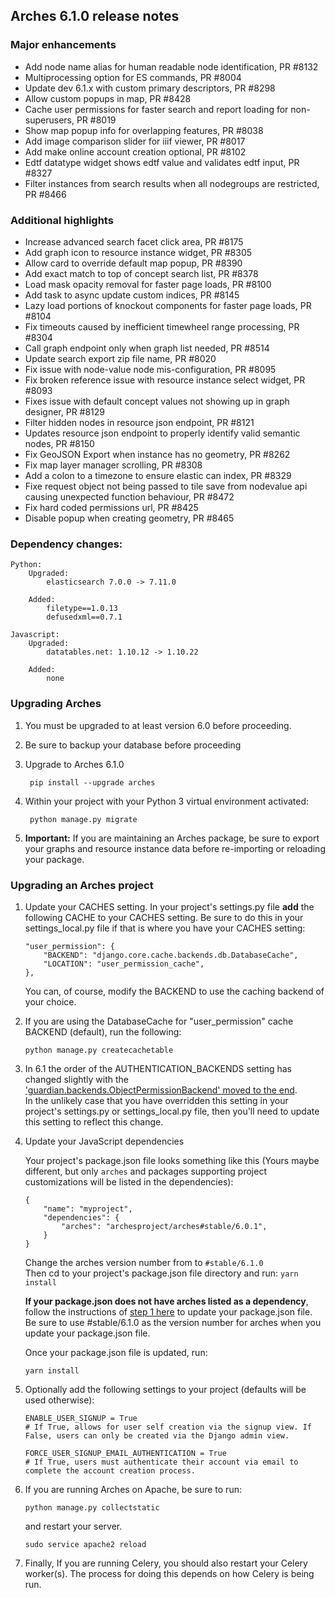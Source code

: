Arches 6.1.0 release notes
------------------------


### Major enhancements
- Add node name alias for human readable node identification, PR #8132
- Multiprocessing option for ES commands, PR #8004
- Update dev 6.1.x with custom primary descriptors, PR #8298
- Allow custom popups in map, PR #8428
- Cache user permissions for faster search and report loading for non-superusers, PR #8019
- Show map popup info for overlapping features, PR #8038
- Add image comparison slider for iiif viewer, PR #8017
- Add make online account creation optional, PR #8102
- Edtf datatype widget shows edtf value and validates edtf input, PR #8327
- Filter instances from search results when all nodegroups are restricted, PR #8466

### Additional highlights

- Increase advanced search facet click area, PR #8175
- Add graph icon to resource instance widget, PR #8305
- Allow card to override default map popup, PR #8390
- Add exact match to top of concept search list, PR #8378
- Load mask opacity removal for faster page loads, PR #8100
- Add task to async update custom indices, PR #8145 
- Lazy load portions of knockout components for faster page loads, PR #8104
- Fix timeouts caused by inefficient timewheel range processing, PR #8304
- Call graph endpoint only when graph list needed, PR #8514
- Update search export zip file name, PR #8020
- Fix issue with node-value node mis-configuration, PR #8095
- Fix broken reference issue with resource instance select widget, PR #8093
- Fixes issue with default concept values not showing up in graph designer, PR #8129
- Filter hidden nodes in resource json endpoint, PR #8121
- Updates resource json endpoint to properly identify valid semantic nodes, PR #8150
- Fix GeoJSON Export when instance has no geometry, PR #8262
- Fix map layer manager scrolling, PR #8308
- Add a colon to a timezone to ensure elastic can index, PR #8329
- Fixe request object not being passed to tile save from nodevalue api causing unexpected function behaviour, PR #8472
- Fix hard coded permissions url, PR #8425
- Disable popup when creating geometry, PR #8465

### Dependency changes:
```
Python:
    Upgraded:
        elasticsearch 7.0.0 -> 7.11.0

    Added:
        filetype==1.0.13
        defusedxml==0.7.1

Javascript:
    Upgraded:
        datatables.net: 1.10.12 -> 1.10.22

    Added:
        none
```


### Upgrading Arches
1. You must be upgraded to at least version 6.0 before proceeding.

2. Be sure to backup your database before proceeding

3. Upgrade to Arches 6.1.0

        pip install --upgrade arches

4. Within your project with your Python 3 virtual environment activated:

        python manage.py migrate

5. **Important:** If you are maintaining an Arches package, be sure to export your graphs and resource instance data before re-importing or reloading your package. 

### Upgrading an Arches project

1. Update your CACHES setting. In your project's settings.py file **add** the following CACHE to your CACHES setting. Be sure to do this in your settings_local.py file if that is where you have your CACHES setting:
    
    ``` 
    "user_permission": {
        "BACKEND": "django.core.cache.backends.db.DatabaseCache",
        "LOCATION": "user_permission_cache",
    },
    ```
    You can, of course, modify the BACKEND to use the caching backend of your choice.

2. If you are using the DatabaseCache for "user_permission" cache BACKEND (default), run the following:
   ```
   python manage.py createcachetable
   ```

3. In 6.1 the order of the AUTHENTICATION_BACKENDS setting has changed slightly with the ['guardian.backends.ObjectPermissionBackend' moved to the end](https://github.com/archesproject/arches/blob/e412a4c44347df0cfee1c84de8bad2d88b6a45c3/arches/settings.py#L339).  
   In the unlikely case that you have overridden this setting in your project's settings.py or settings_local.py file, then you'll need to update this setting to reflect this change.

    
4. Update your JavaScript dependencies

    Your project's package.json file looks something like this (Yours maybe different, but only `arches` and packages supporting project customizations will be listed in the dependencies):

    ```    
    {
        "name": "myproject",
        "dependencies": {
            "arches": "archesproject/arches#stable/6.0.1",
        }
    }
    ```
    Change the arches version number from to `#stable/6.1.0`\
    Then cd to your project's package.json file directory and run: `yarn install`

    **If your package.json does not have arches listed as a dependency**, follow the instructions of [step 1 here](https://github.com/archesproject/arches/blob/master/releases/5.1.0.md#upgrading-an-arches-project) to update your package.json file. Be sure to use #stable/6.1.0 as the version number for arches when you update your package.json file.
    
    Once your package.json file is updated, run:

    ```yarn install```


5. Optionally add the following settings to your project (defaults will be used otherwise):

    ```
    ENABLE_USER_SIGNUP = True
    # If True, allows for user self creation via the signup view. If False, users can only be created via the Django admin view.
    ```

    ```
    FORCE_USER_SIGNUP_EMAIL_AUTHENTICATION = True
    # If True, users must authenticate their account via email to complete the account creation process.
    ```

6. If you are running Arches on Apache, be sure to run:

    ```
    python manage.py collectstatic
    ```
    and restart your server.
    ```
    sudo service apache2 reload
    ```
    
7. Finally, If you are running Celery, you should also restart your Celery worker(s). The process for doing this depends on how Celery is being run.
